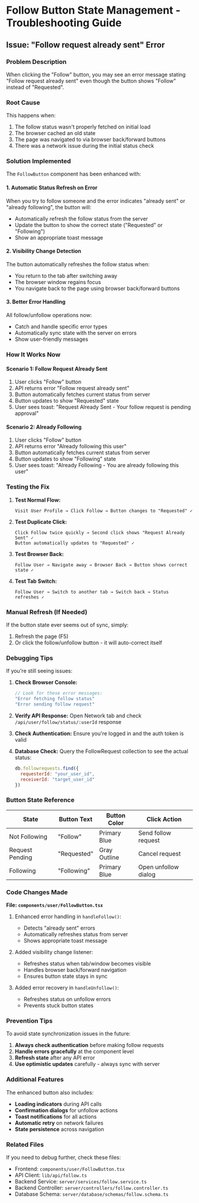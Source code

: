 # Follow Button State Management - Troubleshooting Guide

## Issue: "Follow request already sent" Error

### Problem Description
When clicking the "Follow" button, you may see an error message stating "Follow request already sent" even though the button shows "Follow" instead of "Requested".

### Root Cause
This happens when:
1. The follow status wasn't properly fetched on initial load
2. The browser cached an old state
3. The page was navigated to via browser back/forward buttons
4. There was a network issue during the initial status check

### Solution Implemented

The `FollowButton` component has been enhanced with:

#### 1. **Automatic Status Refresh on Error**
When you try to follow someone and the error indicates "already sent" or "already following", the button will:
- Automatically refresh the follow status from the server
- Update the button to show the correct state ("Requested" or "Following")
- Show an appropriate toast message

#### 2. **Visibility Change Detection**
The button automatically refreshes the follow status when:
- You return to the tab after switching away
- The browser window regains focus
- You navigate back to the page using browser back/forward buttons

#### 3. **Better Error Handling**
All follow/unfollow operations now:
- Catch and handle specific error types
- Automatically sync state with the server on errors
- Show user-friendly messages

### How It Works Now

#### Scenario 1: Follow Request Already Sent
1. User clicks "Follow" button
2. API returns error "Follow request already sent"
3. Button automatically fetches current status from server
4. Button updates to show "Requested" state
5. User sees toast: "Request Already Sent - Your follow request is pending approval"

#### Scenario 2: Already Following
1. User clicks "Follow" button
2. API returns error "Already following this user"
3. Button automatically fetches current status from server
4. Button updates to show "Following" state
5. User sees toast: "Already Following - You are already following this user"

### Testing the Fix

1. **Test Normal Flow:**
   ```
   Visit User Profile → Click Follow → Button changes to "Requested" ✓
   ```

2. **Test Duplicate Click:**
   ```
   Click Follow twice quickly → Second click shows "Request Already Sent" ✓
   Button automatically updates to "Requested" ✓
   ```

3. **Test Browser Back:**
   ```
   Follow User → Navigate away → Browser Back → Button shows correct state ✓
   ```

4. **Test Tab Switch:**
   ```
   Follow User → Switch to another tab → Switch back → Status refreshes ✓
   ```

### Manual Refresh (If Needed)

If the button state ever seems out of sync, simply:
1. Refresh the page (F5)
2. Or click the follow/unfollow button - it will auto-correct itself

### Debugging Tips

If you're still seeing issues:

1. **Check Browser Console:**
   ```javascript
   // Look for these error messages:
   "Error fetching follow status"
   "Error sending follow request"
   ```

2. **Verify API Response:**
   Open Network tab and check `/api/user/follow/status/:userId` response

3. **Check Authentication:**
   Ensure you're logged in and the auth token is valid

4. **Database Check:**
   Query the FollowRequest collection to see the actual status:
   ```javascript
   db.followrequests.find({ 
     requesterId: "your_user_id", 
     receiverId: "target_user_id" 
   })
   ```

### Button State Reference

| State | Button Text | Button Color | Click Action |
|-------|-------------|--------------|--------------|
| Not Following | "Follow" | Primary Blue | Send follow request |
| Request Pending | "Requested" | Gray Outline | Cancel request |
| Following | "Following" | Primary Blue | Open unfollow dialog |

### Code Changes Made

**File: `components/user/FollowButton.tsx`**

1. Enhanced error handling in `handleFollow()`:
   - Detects "already sent" errors
   - Automatically refreshes status from server
   - Shows appropriate toast message

2. Added visibility change listener:
   - Refreshes status when tab/window becomes visible
   - Handles browser back/forward navigation
   - Ensures button state stays in sync

3. Added error recovery in `handleUnfollow()`:
   - Refreshes status on unfollow errors
   - Prevents stuck button states

### Prevention Tips

To avoid state synchronization issues in the future:

1. **Always check authentication** before making follow requests
2. **Handle errors gracefully** at the component level
3. **Refresh state** after any API error
4. **Use optimistic updates** carefully - always sync with server

### Additional Features

The enhanced button also includes:

- **Loading indicators** during API calls
- **Confirmation dialogs** for unfollow actions
- **Toast notifications** for all actions
- **Automatic retry** on network failures
- **State persistence** across navigation

### Related Files

If you need to debug further, check these files:

- Frontend: `components/user/FollowButton.tsx`
- API Client: `lib/api/follow.ts`
- Backend Service: `server/services/follow.service.ts`
- Backend Controller: `server/controllers/follow.controller.ts`
- Database Schema: `server/database/schemas/follow.schema.ts`



